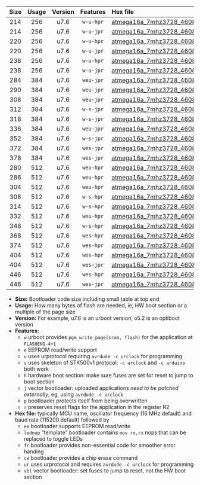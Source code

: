|Size|Usage|Version|Features|Hex file|
|:-:|:-:|:-:|:-:|:--|
|214|256|u7.6|`w-u-hpr`|[atmega16a_7mhz3728_460800bps_ur.hex](https://raw.githubusercontent.com/stefanrueger/urboot/main/bootloaders/atmega16a/fcpu_7mhz3728/460800_bps/atmega16a_7mhz3728_460800bps_ur.hex)|
|214|256|u7.6|`w-u-jpr`|[atmega16a_7mhz3728_460800bps_ur_vbl.hex](https://raw.githubusercontent.com/stefanrueger/urboot/main/bootloaders/atmega16a/fcpu_7mhz3728/460800_bps/atmega16a_7mhz3728_460800bps_ur_vbl.hex)|
|220|256|u7.6|`w-u-hpr`|[atmega16a_7mhz3728_460800bps_lednop_ur.hex](https://raw.githubusercontent.com/stefanrueger/urboot/main/bootloaders/atmega16a/fcpu_7mhz3728/460800_bps/atmega16a_7mhz3728_460800bps_lednop_ur.hex)|
|220|256|u7.6|`w-u-jpr`|[atmega16a_7mhz3728_460800bps_lednop_ur_vbl.hex](https://raw.githubusercontent.com/stefanrueger/urboot/main/bootloaders/atmega16a/fcpu_7mhz3728/460800_bps/atmega16a_7mhz3728_460800bps_lednop_ur_vbl.hex)|
|238|256|u7.6|`w-u-hpr`|[atmega16a_7mhz3728_460800bps_lednop_fr_ur.hex](https://raw.githubusercontent.com/stefanrueger/urboot/main/bootloaders/atmega16a/fcpu_7mhz3728/460800_bps/atmega16a_7mhz3728_460800bps_lednop_fr_ur.hex)|
|238|256|u7.6|`w-u-jpr`|[atmega16a_7mhz3728_460800bps_lednop_fr_ur_vbl.hex](https://raw.githubusercontent.com/stefanrueger/urboot/main/bootloaders/atmega16a/fcpu_7mhz3728/460800_bps/atmega16a_7mhz3728_460800bps_lednop_fr_ur_vbl.hex)|
|284|384|u7.6|`weu-jpr`|[atmega16a_7mhz3728_460800bps_ee_ur_vbl.hex](https://raw.githubusercontent.com/stefanrueger/urboot/main/bootloaders/atmega16a/fcpu_7mhz3728/460800_bps/atmega16a_7mhz3728_460800bps_ee_ur_vbl.hex)|
|290|384|u7.6|`weu-jpr`|[atmega16a_7mhz3728_460800bps_ee_lednop_ur_vbl.hex](https://raw.githubusercontent.com/stefanrueger/urboot/main/bootloaders/atmega16a/fcpu_7mhz3728/460800_bps/atmega16a_7mhz3728_460800bps_ee_lednop_ur_vbl.hex)|
|308|384|u7.6|`weu-jpr`|[atmega16a_7mhz3728_460800bps_ee_lednop_fr_ur_vbl.hex](https://raw.githubusercontent.com/stefanrueger/urboot/main/bootloaders/atmega16a/fcpu_7mhz3728/460800_bps/atmega16a_7mhz3728_460800bps_ee_lednop_fr_ur_vbl.hex)|
|312|384|u7.6|`w-s-jpr`|[atmega16a_7mhz3728_460800bps_vbl.hex](https://raw.githubusercontent.com/stefanrueger/urboot/main/bootloaders/atmega16a/fcpu_7mhz3728/460800_bps/atmega16a_7mhz3728_460800bps_vbl.hex)|
|318|384|u7.6|`w-s-jpr`|[atmega16a_7mhz3728_460800bps_lednop_vbl.hex](https://raw.githubusercontent.com/stefanrueger/urboot/main/bootloaders/atmega16a/fcpu_7mhz3728/460800_bps/atmega16a_7mhz3728_460800bps_lednop_vbl.hex)|
|336|384|u7.6|`weu-jpr`|[atmega16a_7mhz3728_460800bps_ee_lednop_fr_ce_ur_vbl.hex](https://raw.githubusercontent.com/stefanrueger/urboot/main/bootloaders/atmega16a/fcpu_7mhz3728/460800_bps/atmega16a_7mhz3728_460800bps_ee_lednop_fr_ce_ur_vbl.hex)|
|352|384|u7.6|`w-s-jpr`|[atmega16a_7mhz3728_460800bps_lednop_fr_vbl.hex](https://raw.githubusercontent.com/stefanrueger/urboot/main/bootloaders/atmega16a/fcpu_7mhz3728/460800_bps/atmega16a_7mhz3728_460800bps_lednop_fr_vbl.hex)|
|372|384|u7.6|`wes-jpr`|[atmega16a_7mhz3728_460800bps_ee_vbl.hex](https://raw.githubusercontent.com/stefanrueger/urboot/main/bootloaders/atmega16a/fcpu_7mhz3728/460800_bps/atmega16a_7mhz3728_460800bps_ee_vbl.hex)|
|378|384|u7.6|`wes-jpr`|[atmega16a_7mhz3728_460800bps_ee_lednop_vbl.hex](https://raw.githubusercontent.com/stefanrueger/urboot/main/bootloaders/atmega16a/fcpu_7mhz3728/460800_bps/atmega16a_7mhz3728_460800bps_ee_lednop_vbl.hex)|
|280|512|u7.6|`weu-hpr`|[atmega16a_7mhz3728_460800bps_ee_ur.hex](https://raw.githubusercontent.com/stefanrueger/urboot/main/bootloaders/atmega16a/fcpu_7mhz3728/460800_bps/atmega16a_7mhz3728_460800bps_ee_ur.hex)|
|286|512|u7.6|`weu-hpr`|[atmega16a_7mhz3728_460800bps_ee_lednop_ur.hex](https://raw.githubusercontent.com/stefanrueger/urboot/main/bootloaders/atmega16a/fcpu_7mhz3728/460800_bps/atmega16a_7mhz3728_460800bps_ee_lednop_ur.hex)|
|304|512|u7.6|`weu-hpr`|[atmega16a_7mhz3728_460800bps_ee_lednop_fr_ur.hex](https://raw.githubusercontent.com/stefanrueger/urboot/main/bootloaders/atmega16a/fcpu_7mhz3728/460800_bps/atmega16a_7mhz3728_460800bps_ee_lednop_fr_ur.hex)|
|308|512|u7.6|`w-s-hpr`|[atmega16a_7mhz3728_460800bps.hex](https://raw.githubusercontent.com/stefanrueger/urboot/main/bootloaders/atmega16a/fcpu_7mhz3728/460800_bps/atmega16a_7mhz3728_460800bps.hex)|
|314|512|u7.6|`w-s-hpr`|[atmega16a_7mhz3728_460800bps_lednop.hex](https://raw.githubusercontent.com/stefanrueger/urboot/main/bootloaders/atmega16a/fcpu_7mhz3728/460800_bps/atmega16a_7mhz3728_460800bps_lednop.hex)|
|332|512|u7.6|`weu-hpr`|[atmega16a_7mhz3728_460800bps_ee_lednop_fr_ce_ur.hex](https://raw.githubusercontent.com/stefanrueger/urboot/main/bootloaders/atmega16a/fcpu_7mhz3728/460800_bps/atmega16a_7mhz3728_460800bps_ee_lednop_fr_ce_ur.hex)|
|348|512|u7.6|`w-s-hpr`|[atmega16a_7mhz3728_460800bps_lednop_fr.hex](https://raw.githubusercontent.com/stefanrueger/urboot/main/bootloaders/atmega16a/fcpu_7mhz3728/460800_bps/atmega16a_7mhz3728_460800bps_lednop_fr.hex)|
|368|512|u7.6|`wes-hpr`|[atmega16a_7mhz3728_460800bps_ee.hex](https://raw.githubusercontent.com/stefanrueger/urboot/main/bootloaders/atmega16a/fcpu_7mhz3728/460800_bps/atmega16a_7mhz3728_460800bps_ee.hex)|
|374|512|u7.6|`wes-hpr`|[atmega16a_7mhz3728_460800bps_ee_lednop.hex](https://raw.githubusercontent.com/stefanrueger/urboot/main/bootloaders/atmega16a/fcpu_7mhz3728/460800_bps/atmega16a_7mhz3728_460800bps_ee_lednop.hex)|
|404|512|u7.6|`wes-hpr`|[atmega16a_7mhz3728_460800bps_ee_lednop_fr.hex](https://raw.githubusercontent.com/stefanrueger/urboot/main/bootloaders/atmega16a/fcpu_7mhz3728/460800_bps/atmega16a_7mhz3728_460800bps_ee_lednop_fr.hex)|
|404|512|u7.6|`wes-jpr`|[atmega16a_7mhz3728_460800bps_ee_lednop_fr_vbl.hex](https://raw.githubusercontent.com/stefanrueger/urboot/main/bootloaders/atmega16a/fcpu_7mhz3728/460800_bps/atmega16a_7mhz3728_460800bps_ee_lednop_fr_vbl.hex)|
|446|512|u7.6|`wes-hpr`|[atmega16a_7mhz3728_460800bps_ee_lednop_fr_ce.hex](https://raw.githubusercontent.com/stefanrueger/urboot/main/bootloaders/atmega16a/fcpu_7mhz3728/460800_bps/atmega16a_7mhz3728_460800bps_ee_lednop_fr_ce.hex)|
|446|512|u7.6|`wes-jpr`|[atmega16a_7mhz3728_460800bps_ee_lednop_fr_ce_vbl.hex](https://raw.githubusercontent.com/stefanrueger/urboot/main/bootloaders/atmega16a/fcpu_7mhz3728/460800_bps/atmega16a_7mhz3728_460800bps_ee_lednop_fr_ce_vbl.hex)|

- **Size:** Bootloader code size including small table at top end
- **Usage:** How many bytes of flash are needed, ie, HW boot section or a multiple of the page size
- **Version:** For example, u7.6 is an urboot version, o5.2 is an optiboot version
- **Features:**
  + `w` urboot provides `pgm_write_page(sram, flash)` for the application at `FLASHEND-4+1`
  + `e` EEPROM read/write support
  + `u` uses urprotocol requiring `avrdude -c urclock` for programming
  + `s` uses skeleton of STK500v1 protocol; `-c urclock` and `-c arduino` both work
  + `h` hardware boot section: make sure fuses are set for reset to jump to boot section
  + `j` vector bootloader: uploaded applications *need to be patched externally*, eg, using `avrdude -c urclock`
  + `p` bootloader protects itself from being overwritten
  + `r` preserves reset flags for the application in the register R2
- **Hex file:** typically MCU name, oscillator frequency (16 MHz default) and baud rate (115200 default) followed by
  + `ee` bootloader supports EEPROM read/write
  + `lednop` "template" bootloader contains `mov rx,rx` nops that can be replaced to toggle LEDs
  + `fr` bootloader provides non-essential code for smoother error handing
  + `ce` bootloader provides a chip erase command
  + `ur` uses urprotocol and requires `avrdude -c urclock` for programming
  + `vbl` vector bootloader: set fuses to jump to reset, not the HW boot section
